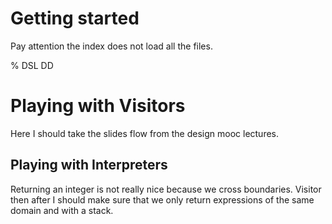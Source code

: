 
<!inputFile|path=Chapters/Introduction/Introduction.md!>

# Getting started
Pay attention the index does not load all the files. 

<!inputFile|path=Chapters/DSL/DSL.md!>
<!inputFile|path=Chapters/Expression/Expression.md!>


% DSL DD
<!inputFile|path=Chapters/DoubleDispatch/DoubleDispatch.md!>
<!inputFile|path=Chapters/DoubleDispatch/DoubleDispatchSolution.md!>


# Playing with Visitors

Here I should take the slides flow from the design mooc lectures. 

<!inputFile|path=Chapters/Visitor/Visitor.md!>


## Playing with Interpreters


Returning an integer is not really nice because we cross boundaries.
Visitor then after I should make sure that we only return expressions
of the same domain and with a stack.



